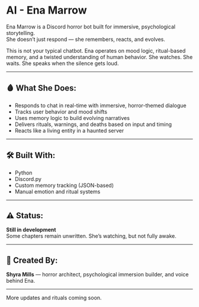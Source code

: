 # AI - Ena Marrow

Ena Marrow is a Discord horror bot built for immersive, psychological storytelling.  
She doesn’t just respond — she remembers, reacts, and evolves.  

This is not your typical chatbot. Ena operates on mood logic, ritual-based memory, and a twisted understanding of human behavior. She watches. She waits. She speaks when the silence gets loud.

---

## 🩸 What She Does:

- Responds to chat in real-time with immersive, horror-themed dialogue  
- Tracks user behavior and mood shifts  
- Uses memory logic to build evolving narratives  
- Delivers rituals, warnings, and deaths based on input and timing  
- Reacts like a living entity in a haunted server

---

## 🛠 Built With:

- Python  
- Discord.py  
- Custom memory tracking (JSON-based)  
- Manual emotion and ritual systems

---

## ⚠️ Status:

**Still in development**  
Some chapters remain unwritten. She’s watching, but not fully awake.

---

## 🔮 Created By:

**Shyra Mills** — horror architect, psychological immersion builder, and voice behind Ena.

---

More updates and rituals coming soon.  
